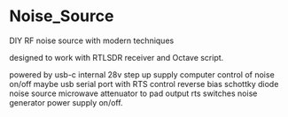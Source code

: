 # Noise_Source
DIY RF noise source with modern techniques

designed to work with RTLSDR receiver and Octave script.

powered by usb-c
internal 28v step up supply
computer control of noise on/off
maybe usb serial port with RTS control
reverse bias schottky diode noise source
microwave attenuator to pad output
rts switches noise generator power supply on/off.
